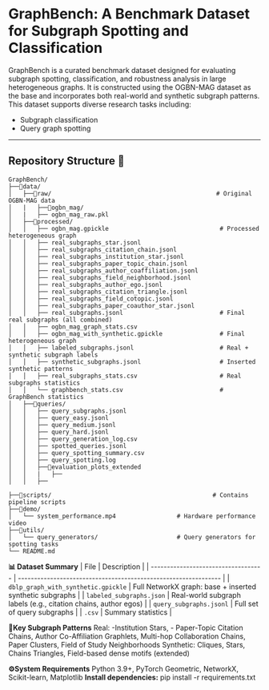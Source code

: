 # GraphBench: A Benchmark Dataset for Subgraph Spotting and Classification
GraphBench is a curated benchmark dataset designed for evaluating subgraph spotting, classification, and robustness analysis in large heterogeneous graphs. It is constructed using the OGBN-MAG dataset as the base and incorporates both real-world and synthetic subgraph patterns. This dataset supports diverse research tasks including:

- Subgraph classification
- Query graph spotting

---

## Repository Structure 📁
```
GraphBench/
├──📁data/
│   ├──📁raw/                                              # Original OGBN-MAG data
│   |   ├──📁ogbn_mag/
│   |   ├── ogbn_mag_raw.pkl                              
│   ├──📁processed/
│   │   ├── ogbn_mag.gpickle                               # Processed heterogeneous graph
│   │   ├── real_subgraphs_star.jsonl                        
│   │   ├── real_subgraphs_citation_chain.jsonl
│   │   ├── real_subgraphs_institution_star.jsonl
│   │   ├── real_subgraphs_paper_topic_chain.jsonl
│   │   ├── real_subgraphs_author_coaffiliation.jsonl
│   │   ├── real_subgraphs_field_neighborhood.jsonl
│   │   ├── real_subgraphs_author_ego.jsonl
│   │   ├── real_subgraphs_citation_triangle.jsonl
│   │   ├── real_subgraphs_field_cotopic.jsonl
│   │   ├── real_subgraphs_paper_coauthor_star.jsonl
│   │   ├── real_subgraphs.jsonl                           # Final real subgraphs (all combined) 
│   │   ├── ogbn_mag_graph_stats.csv
│   │   ├── ogbn_mag_with_synthetic.gpickle                # Final heterogeneous graph
│   │   ├── labeled_subgraphs.jsonl                        # Real + synthetic subgraph labels
│   │   ├── synthetic_subgraphs.jsonl                      # Inserted synthetic patterns
│   │   ├── real_subgraphs_stats.csv                       # Real subgraphs statistics
│   │   └── graphbench_stats.csv                           # GraphBench statistics
│   ├──📁queries/
│   │   ├── query_subgraphs.jsonl
│   │   ├── query_easy.jsonl
│   │   ├── query_medium.jsonl
│   │   ├── query_hard.jsonl
│   │   ├── query_generation_log.csv
│   │   ├── spotted_queries.jsonl
│   │   ├── query_spotting_summary.csv
│   │   ├── query_spotting.log
│   │   ├──📁evaluation_plots_extended
│   │   |   ├── 
│   │   ├──

├──📁scripts/                                             # Contains pipeline scripts
├──📁demo/
│   └── system_performance.mp4                 # Hardware performance video
├──📁utils/
│   └── query_generators/                      # Query generators for spotting tasks
└── README.md
```
**📊 Dataset Summary**
| File                                | Description                                                     |
| ----------------------------------- | --------------------------------------------------------------- |
| `dblp_graph_with_synthetic.gpickle` | Full NetworkX graph: base + inserted synthetic subgraphs        |
| `labeled_subgraphs.json`            | Real-world subgraph labels (e.g., citation chains, author egos) |
| `query_subgraphs.jsonl`             | Full set of query subgraphs                                     |
| `.csv`                              | Summary statistics                                              |

**📌Key Subgraph Patterns**
Real:
    -Institution Stars, - Paper-Topic Citation Chains, Author Co-Affiliation Graphlets, Multi-hop Collaboration Chains, Paper Clusters, Field of Study Neighborhoods
Synthetic:
    Cliques, Stars, Chains Triangles, Field-based dense motifs (extended)

**⚙️System Requirements**
Python 3.9+, PyTorch Geometric, NetworkX, Scikit-learn, Matplotlib 
**Install dependencies:** 
pip install -r requirements.txt

